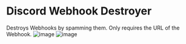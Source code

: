 # Discord Webhook Destroyer
 Destroys Webhooks by spamming them.
Only requires the URL of the Webhook.
![image](https://user-images.githubusercontent.com/40131823/177022002-577f56d4-3754-4d27-a5cc-191bd22c1a41.png)
![image](https://user-images.githubusercontent.com/40131823/177022004-e301bff0-b5cd-4d2c-8e17-670bee672f3f.png)
